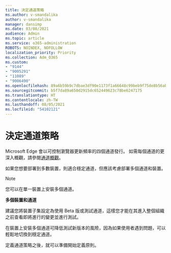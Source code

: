 ```yaml
---
title: 決定通道策略
ms.author: v-smandalika
author: v-smandalika
manager: dansimp
ms.date: 03/08/2021
audience: Admin
ms.topic: article
ms.service: o365-administration
ROBOTS: NOINDEX, NOFOLLOW
localization_priority: Priority
ms.collection: Adm_O365
ms.custom:
- "9144"
- "9005291"
- "11089"
- "9006490"
ms.openlocfilehash: 89a6b59b9c7dbae3df90e1173f1a66648c99beb9f75de8b56ab9f07a40daca68
ms.sourcegitcommit: b5f7da89a650d2915dc652449623c78be6247175
ms.translationtype: HT
ms.contentlocale: zh-TW
ms.lasthandoff: 08/05/2021
ms.locfileid: "54102121"
---
```

# <a name="determine-channel-strategy"></a>決定通道策略

Microsoft Edge 會以可控制瀏覽器更新頻率的四個通道發行。 如需每個通道的更深入概觀，請參閱[通道概觀](/DeployEdge/microsoft-edge-channels#channel-overview)。

如果您想要部署到多數裝置，則適合穩定通道，但應該考慮部署多個通道和裝置。

> [!NOTE]
> 您可以在單一裝置上安裝多個通道。

**多個裝置和通道**

建議您將裝置子集設定為使用 Beta 版或測試通道，這樣您才能在其進入整個組織之前查看即將進行的變更並進行測試。

在裝置上安裝多個通道可降低測試新版本的風險，因為如果使用者遇到問題，可以輕鬆地切換到穩定通道。

定義通道策略之後，就可以準備開始定義原則。

